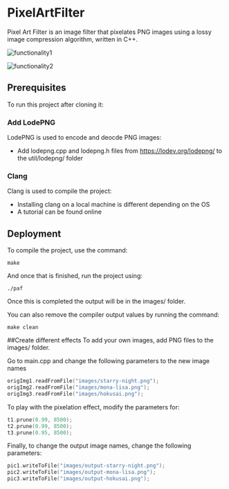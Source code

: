 # PixelArtFilter
Pixel Art Filter is an image filter that pixelates PNG images using a lossy image compression algorithm, written in C++.

![functionality1](https://user-images.githubusercontent.com/31530273/51096227-d989b480-176f-11e9-8c3b-be3d59a36daf.PNG)

![functionality2](https://user-images.githubusercontent.com/31530273/51096249-fe7e2780-176f-11e9-9caa-0967a5edcf48.PNG)

## Prerequisites
To run this project after cloning it:
### Add LodePNG
LodePNG is used to encode and deocde PNG images:
* Add lodepng.cpp and lodepng.h files from https://lodev.org/lodepng/ to the util/lodepng/ folder
### Clang
Clang is used to compile the project:
* Installing clang on a local machine is different depending on the OS
* A tutorial can be found online

## Deployment
To compile the project, use the command:
```
make
```
And once that is finished, run the project using:
```
./paf
```
Once this is completed the output will be in the images/ folder.

You can also remove the compiler output values by running the command:
```
make clean
```

##Create different effects
To add your own images, add PNG files to the images/ folder.

Go to main.cpp and change the following parameters to the new image names
```C++
origImg1.readFromFile("images/starry-night.png");
origImg2.readFromFile("images/mona-lisa.png");
origImg3.readFromFile("images/hokusai.png");
```
To play with the pixelation effect, modify the parameters for:
```C++
t1.prune(0.99, 8500);
t2.prune(0.99, 8500);
t3.prune(0.95, 8500);
```
Finally, to change the output image names, change the following parameters:
```C++
pic1.writeToFile("images/output-starry-night.png");
pic2.writeToFile("images/output-mona-lisa.png");
pic3.writeToFile("images/output-hokusai.png");
```
